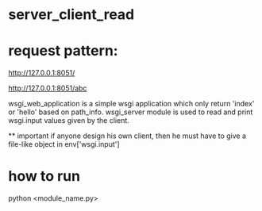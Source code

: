 # server_client_read

# request pattern:

http://127.0.0.1:8051/

http://127.0.0.1:8051/abc

wsgi_web_application is a simple wsgi application which only return 'index' or 'hello' based on path_info.
wsgi_server module is used to read and print wsgi.input values given by the client.

** important if anyone design his own client, then he must have to give a file-like object in env['wsgi.input']

# how to run
python <module_name.py>


